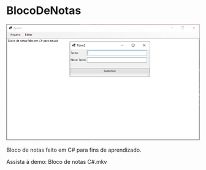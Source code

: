 # BlocoDeNotas

![Print](print.png)

Bloco de notas feito em C# para fins de aprendizado.

Assista à demo: Bloco de notas C#.mkv
 
